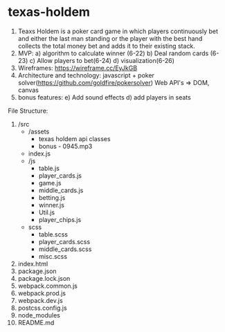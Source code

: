 # texas-holdem

1) Teaxs Holdem is a poker card game in which players continuously bet and either the last man standing or the player with the best hand collects the total money bet and adds it to their existing stack.
2) MVP:
    a) algorithm to calculate winner (6-22)
    b) Deal random cards (6-23)
    c) Allow players to bet(6-24)
    d) visualization(6-26)
3) Wireframes: https://wireframe.cc/EyJkGB
4) Architecture and technology: javascript + poker solver(https://github.com/goldfire/pokersolver) Web API's => DOM, canvas
5) bonus features: e) Add sound effects d) add players in seats


File Structure:
1) /src
    * /assets
        * texas holdem api classes
        * bonus - 0945.mp3
    * index.js
    * /js
        * table.js
        * player_cards.js
        * game.js
        * middle_cards.js
        * betting.js
        * winner.js
        * Util.js
        * player_chips.js
    * scss
        * table.scss
        * player_cards.scss
        * middle_cards.scss
        * misc.scss
2) index.html
3) package.json
4) package.lock.json
5) webpack.common.js
6) webpack.prod.js
7) webpack.dev.js
8) postcss.config.js
9) node_modules
10) README.md


